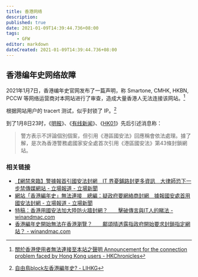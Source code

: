 ```yaml
---
title: 香港网络
description:
published: true
date: 2021-01-09T14:39:44.736+08:00
tags:
    - GFW
editor: markdown
dateCreated: 2021-01-09T14:39:44.736+08:00
---
```


## 香港编年史网络故障

2021年1月7日，香港编年史官网发布了一篇声明，称 Smartone, CMHK, HKBN, PCCW 等网络运营商对本网站进行了审查，造成大量香港人无法连接该网站。[^hknw_hkc]

[^hknw_hkc]: [關於香港使用者無法連接至本站之聲明 Announcement for the connection problem faced by Hong Kong users - HKChronicles](https://web.archive.org/web/20210109023525/https://hkchronicles.com/d/view/announcement-on-blockage)

根据网站用户的 tracert 测试，似乎封锁了 IP。[^hknw_hkc_test]

[^hknw_hkc_test]: [自由鳥block左香港編年史? - LIHKG](https://web.archive.org/web/20210109140740if_/https://lihkg.com/thread/2356128/page/2)

到了1月8日23时，《[明报](https://web.archive.org/web/20210108141837/https://news.mingpao.com/ins/%E6%B8%AF%E8%81%9E/article/20210108/s00001/1610093311437/載警員個人資料「香港編年史」網站無法連線-消息-警方國安處首引用《港區國安法》封網)》、《[有线新闻](https://archive.is/85p9N)》、《[HK01](https://web.archive.org/web/20210108150828if_/https://www.hk01.com/社會新聞/571956/反修例網-香港編年史-未能瀏覽-消息-警首引國安法封鎖網站)》先后引述消息称：

> 警方表示不評論個別個案，但引用《港區國安法》回應稱會依法處理。據了解，是次為香港警務處國家安全處首次引用《港區國安法》第43條封鎖網站。

### 相关链接

+ [【網禁來臨】警據報首引國安法封網　IT 界憂鋪路封更多資訊　大律師恐下一步禁傳媒網站 - 立場報道 - 立場新聞](https://www.thestandnews.com/politics/網禁來臨-警據報首引國安法封網-it-界憂鋪路封更多資訊-大律師恐下一步禁傳媒網站/)
+ [網站「香港編年史」無法連接　總編：疑政府要網絡商封網　據報國安處首用國安法封網 - 立場報道 - 立場新聞](https://web.archive.org/web/20210109100120/https://www.thestandnews.com/politics/網站-香港編年史-無法連接-總編-疑政府要網絡商封網-明報引消息-國安處首用國安法封網/)
+ [特稿：香港用國安法加大陸防火牆封網？　　擊破傳言與IT人的睇法 - winandmac.com](https://web.archive.org/web/20210109134539/https://www.winandmac.com/2021/01/hk-gfw-firewall-in-depth-review/)
+ [香港編年史開始無法在香港瀏覽？　　鄺頌晴透露指政府開始要求封鎖指定網站？ - winandmac.com](https://web.archive.org/web/20210108082714/https://www.winandmac.com/2021/01/hkchronicles-hkleaksinfo-got-blocked-by-isp/)
